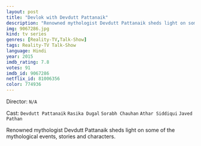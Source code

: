 ```yaml
---
layout: post
title: "Devlok with Devdutt Pattanaik"
description: "Renowned mythologist Devdutt Pattanaik sheds light on some of the mythological events, stories and characters..."
img: 9067286.jpg
kind: tv series
genres: [Reality-TV,Talk-Show]
tags: Reality-TV Talk-Show 
language: Hindi
year: 2015
imdb_rating: 7.8
votes: 91
imdb_id: 9067286
netflix_id: 81006356
color: 774936
---
```

Director: `N/A`  

Cast: `Devdutt Pattanaik` `Rasika Dugal` `Sorabh Chauhan` `Athar Siddiqui` `Javed Pathan` 

Renowned mythologist Devdutt Pattanaik sheds light on some of the mythological events, stories and characters.